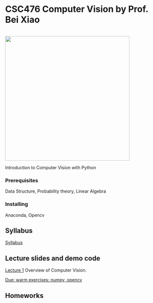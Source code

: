 # CSC476 Computer Vision by Prof. Bei Xiao

<br>
<img src="https://venturebeat.com/wp-content/uploads/2017/01/computer-vision.jpg?fit=2048%2C1281&strip=all" width="400"/>
<br>

Introduction to Computer Vision with Python

### Prerequisites
Data Structure, Probability theory, Linear Algebra

### Installing

Anaconda, Opencv

## Syllabus

<p><a href="https://github.com/fruittree/CSC476ComputerVision/blob/master/CSC476_Syllabus_Xiao_2019S.pdf">Syllabus</a> </p> 

## Lecture slides and demo code


<div><a href="https://github.com/fruittree/CSC476ComputerVision/blob/master/Lecture1.pdf">Lecture 1</a>  Overview of Computer Vision.

<p> <a href="https://github.com/fruittree/CSC476ComputerVision/blob/master/Warmup.pdf">Due: warm exercises: numpy, opencv</a></p>

</div> 

## Homeworks